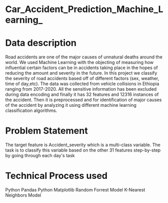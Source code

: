 # Car_Accident_Prediction_Machine_Learning_

# Data description
Road accidents are one of the major causes of unnatural deaths around the world. We used Machine Learning with the objecting of measuring how influential certain factors can be in accidents taking place in the hopes of reducing the amount and severity in the future.
In this project we classify the severity of road accidents based off of different factors (sex, weather, time of day,etc). The data was collected from vehicle collisions in Ethiopia ranging from 2017-2020.  All the sensitive information has been excluded during data encoding and finally it has 32 features and 12316 instances of the accident. Then it is preprocessed and for identification of major causes of the accident by analyzing it using different machine learning classification algorithms.

# Problem Statement
The target feature is Accident_severity which is a multi-class variable. The task is to classify this variable based on the other 31 features step-by-step by going through each day's task

# Technical Process used
Python Pandas
Python Matplotlib
Random Forrest Model 
K-Nearest Neighbors Model

